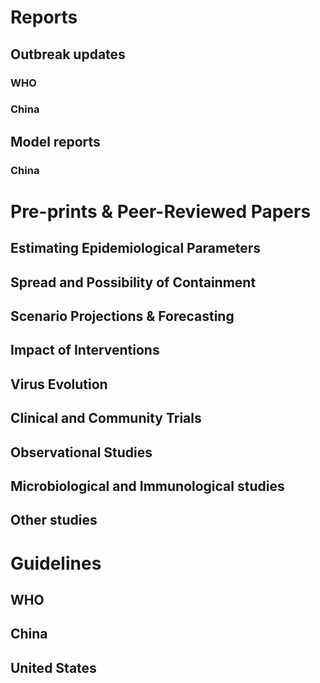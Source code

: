 # Reports
## Outbreak updates
### WHO
### China

## Model reports
### China


# Pre-prints & Peer-Reviewed Papers
## Estimating Epidemiological Parameters

## Spread and Possibility of Containment

## Scenario Projections & Forecasting

## Impact of Interventions

## Virus Evolution

## Clinical and Community Trials

## Observational Studies

## Microbiological and Immunological studies

## Other studies


# Guidelines
## WHO
## China
## United States


